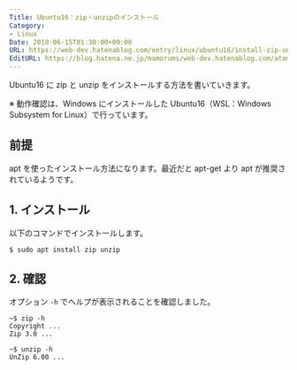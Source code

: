 ```yaml
---
Title: Ubuntu16：zip・unzipのインストール
Category:
- Linux
Date: 2018-06-15T01:30:00+09:00
URL: https://web-dev.hatenablog.com/entry/linux/ubuntu16/install-zip-unzip
EditURL: https://blog.hatena.ne.jp/mamorums/web-dev.hatenablog.com/atom/entry/17391345971655639371
---
```


Ubuntu16 に zip と unzip をインストールする方法を書いていきます。

※ 動作確認は、Windows にインストールした Ubuntu16（WSL：Windows Subsystem for Linux）で行っています。


## 前提
apt を使ったインストール方法になります。最近だと apt-get より apt が推奨されているようです。


## 1. インストール
以下のコマンドでインストールします。

```
$ sudo apt install zip unzip
```


## 2. 確認
オプション `-h` でヘルプが表示されることを確認しました。

```
~$ zip -h
Copyright ...
Zip 3.0 ...
```

```
~$ unzip -h
UnZip 6.00 ...
```

